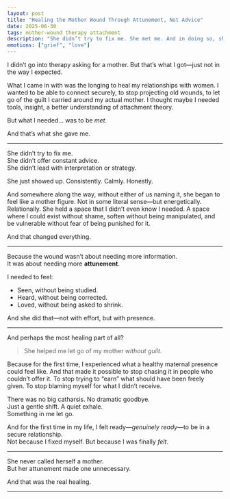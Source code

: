 ```yaml
---
layout: post
title: "Healing the Mother Wound Through Attunement, Not Advice"
date: 2025-06-30
tags: mother-wound therapy attachment
description: "She didn’t try to fix me. She met me. And in doing so, she helped me let go of my mother—for real, and without guilt."
emotions: ["grief", "love"]
---
```


I didn’t go into therapy asking for a mother. But that’s what I got—just not in the way I expected.

What I came in with was the longing to heal my relationships with women. I wanted to be able to connect securely, to stop projecting old wounds, to let go of the guilt I carried around my actual mother. I thought maybe I needed tools, insight, a better understanding of attachment theory.

But what I needed… was to be *met*.

And that’s what she gave me.

---

She didn’t try to fix me.  
She didn’t offer constant advice.  
She didn’t lead with interpretation or strategy.

She just showed up. Consistently. Calmly. Honestly.

And somewhere along the way, without either of us naming it, she began to feel like a mother figure. Not in some literal sense—but energetically. Relationally. She held a space that I didn’t even know I needed. A space where I could exist without shame, soften without being manipulated, and be vulnerable without fear of being punished for it.

And that changed everything.

---

Because the wound wasn’t about needing more information.  
It was about needing more **attunement**.

I needed to feel:
- Seen, without being studied.  
- Heard, without being corrected.  
- Loved, without being asked to shrink.  

And she did that—not with effort, but with presence.

---

And perhaps the most healing part of all?  
> She helped me let go of my mother *without guilt*.

Because for the first time, I experienced what a healthy maternal presence could feel like. And that made it possible to stop chasing it in people who couldn’t offer it. To stop trying to “earn” what should have been freely given. To stop blaming myself for what I didn’t receive.

There was no big catharsis. No dramatic goodbye.  
Just a gentle shift. A quiet exhale.  
Something in me let go.

And for the first time in my life, I felt ready—*genuinely ready*—to be in a secure relationship.  
Not because I fixed myself. But because I was finally *felt*.

---

She never called herself a mother.  
But her attunement made one unnecessary.

And that was the real healing.

---
